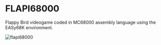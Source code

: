 # FLAPI68000

Flappy Bird videogame coded in MC68000 assembly language using the EASy68K environment.

![flapi68000](https://github.com/berenar/UIB/EC2/JOC/FLAPI.png)

